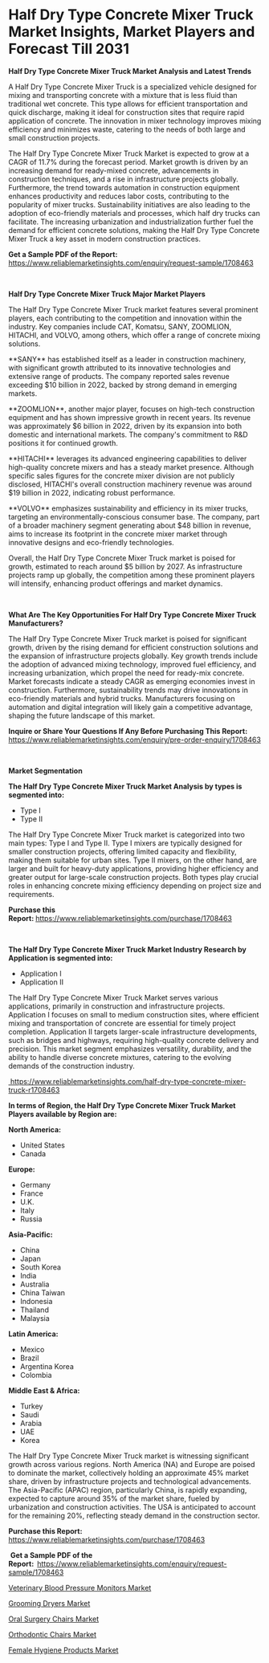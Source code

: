<p><h1>Half Dry Type Concrete Mixer Truck Market Insights, Market Players and Forecast Till 2031</h1></p><p><strong>Half Dry Type Concrete Mixer Truck Market Analysis and Latest Trends</strong></p>
<p><p>A Half Dry Type Concrete Mixer Truck is a specialized vehicle designed for mixing and transporting concrete with a mixture that is less fluid than traditional wet concrete. This type allows for efficient transportation and quick discharge, making it ideal for construction sites that require rapid application of concrete. The innovation in mixer technology improves mixing efficiency and minimizes waste, catering to the needs of both large and small construction projects.</p><p>The Half Dry Type Concrete Mixer Truck Market is expected to grow at a CAGR of 11.7% during the forecast period. Market growth is driven by an increasing demand for ready-mixed concrete, advancements in construction techniques, and a rise in infrastructure projects globally. Furthermore, the trend towards automation in construction equipment enhances productivity and reduces labor costs, contributing to the popularity of mixer trucks. Sustainability initiatives are also leading to the adoption of eco-friendly materials and processes, which half dry trucks can facilitate. The increasing urbanization and industrialization further fuel the demand for efficient concrete solutions, making the Half Dry Type Concrete Mixer Truck a key asset in modern construction practices.</p></p>
<p><strong>Get a Sample PDF of the Report:&nbsp;</strong> <a href="https://www.reliablemarketinsights.com/enquiry/request-sample/1708463?utm_campaign=1786&utm_medium=2&utm_source=Github&utm_content=ia&utm_term=21102024&utm_id=half-dry-type-concrete-mixer-truck">https://www.reliablemarketinsights.com/enquiry/request-sample/1708463</a></p>
<p>&nbsp;</p>
<p><strong>Half Dry Type Concrete Mixer Truck Major Market Players</strong></p>
<p><p>The Half Dry Type Concrete Mixer Truck market features several prominent players, each contributing to the competition and innovation within the industry. Key companies include CAT, Komatsu, SANY, ZOOMLION, HITACHI, and VOLVO, among others, which offer a range of concrete mixing solutions.</p><p>**SANY** has established itself as a leader in construction machinery, with significant growth attributed to its innovative technologies and extensive range of products. The company reported sales revenue exceeding $10 billion in 2022, backed by strong demand in emerging markets.</p><p>**ZOOMLION**, another major player, focuses on high-tech construction equipment and has shown impressive growth in recent years. Its revenue was approximately $6 billion in 2022, driven by its expansion into both domestic and international markets. The company's commitment to R&D positions it for continued growth.</p><p>**HITACHI** leverages its advanced engineering capabilities to deliver high-quality concrete mixers and has a steady market presence. Although specific sales figures for the concrete mixer division are not publicly disclosed, HITACHI's overall construction machinery revenue was around $19 billion in 2022, indicating robust performance.</p><p>**VOLVO** emphasizes sustainability and efficiency in its mixer trucks, targeting an environmentally-conscious consumer base. The company, part of a broader machinery segment generating about $48 billion in revenue, aims to increase its footprint in the concrete mixer market through innovative designs and eco-friendly technologies.</p><p>Overall, the Half Dry Type Concrete Mixer Truck market is poised for growth, estimated to reach around $5 billion by 2027. As infrastructure projects ramp up globally, the competition among these prominent players will intensify, enhancing product offerings and market dynamics.</p></p>
<p>&nbsp;</p>
<p><strong>What Are The Key Opportunities For Half Dry Type Concrete Mixer Truck Manufacturers?</strong></p>
<p><p>The Half Dry Type Concrete Mixer Truck market is poised for significant growth, driven by the rising demand for efficient construction solutions and the expansion of infrastructure projects globally. Key growth trends include the adoption of advanced mixing technology, improved fuel efficiency, and increasing urbanization, which propel the need for ready-mix concrete. Market forecasts indicate a steady CAGR as emerging economies invest in construction. Furthermore, sustainability trends may drive innovations in eco-friendly materials and hybrid trucks. Manufacturers focusing on automation and digital integration will likely gain a competitive advantage, shaping the future landscape of this market.</p></p>
<p><strong>Inquire or Share Your Questions If Any Before Purchasing This Report:</strong> <a href="https://www.reliablemarketinsights.com/enquiry/pre-order-enquiry/1708463?utm_campaign=1786&utm_medium=2&utm_source=Github&utm_content=ia&utm_term=21102024&utm_id=half-dry-type-concrete-mixer-truck">https://www.reliablemarketinsights.com/enquiry/pre-order-enquiry/1708463</a></p>
<p>&nbsp;</p>
<p><strong>Market Segmentation</strong></p>
<p><strong>The Half Dry Type Concrete Mixer Truck Market Analysis by types is segmented into:</strong></p>
<p><ul><li>Type I</li><li>Type II</li></ul></p>
<p><p>The Half Dry Type Concrete Mixer Truck market is categorized into two main types: Type I and Type II. Type I mixers are typically designed for smaller construction projects, offering limited capacity and flexibility, making them suitable for urban sites. Type II mixers, on the other hand, are larger and built for heavy-duty applications, providing higher efficiency and greater output for large-scale construction projects. Both types play crucial roles in enhancing concrete mixing efficiency depending on project size and requirements.</p></p>
<p><strong>Purchase this Report:&nbsp;</strong><a href="https://www.reliablemarketinsights.com/purchase/1708463?utm_campaign=1786&utm_medium=2&utm_source=Github&utm_content=ia&utm_term=21102024&utm_id=half-dry-type-concrete-mixer-truck">https://www.reliablemarketinsights.com/purchase/1708463</a></p>
<p>&nbsp;</p>
<p><strong>The Half Dry Type Concrete Mixer Truck Market Industry Research by Application is segmented into:</strong></p>
<p><ul><li>Application I</li><li>Application II</li></ul></p>
<p><p>The Half Dry Type Concrete Mixer Truck Market serves various applications, primarily in construction and infrastructure projects. Application I focuses on small to medium construction sites, where efficient mixing and transportation of concrete are essential for timely project completion. Application II targets larger-scale infrastructure developments, such as bridges and highways, requiring high-quality concrete delivery and precision. This market segment emphasizes versatility, durability, and the ability to handle diverse concrete mixtures, catering to the evolving demands of the construction industry.</p></p>
<p><a href="https://www.reliablemarketinsights.com/half-dry-type-concrete-mixer-truck-r1708463?utm_campaign=1786&utm_medium=2&utm_source=Github&utm_content=ia&utm_term=21102024&utm_id=half-dry-type-concrete-mixer-truck">&nbsp;https://www.reliablemarketinsights.com/half-dry-type-concrete-mixer-truck-r1708463</a></p>
<p><strong>In terms of Region, the Half Dry Type Concrete Mixer Truck Market Players available by Region are:</strong></p>
<p>
    <p> <strong> North America: </strong>
        <ul>
            <li>United States</li>
            <li>Canada</li>
        </ul>
        </p> 
    <p> <strong> Europe: </strong>
        <ul>
            <li>Germany</li>
            <li>France</li>
            <li>U.K.</li>
            <li>Italy</li>
            <li>Russia</li>
        </ul>
        </p> 
    <p> <strong> Asia-Pacific: </strong>
        <ul>
            <li>China</li>
            <li>Japan</li>
            <li>South Korea</li>
            <li>India</li>
            <li>Australia</li>
            <li>China Taiwan</li>
            <li>Indonesia</li>
            <li>Thailand</li>
            <li>Malaysia</li>
        </ul>
        </p> 
    <p> <strong> Latin America: </strong>
        <ul>
            <li>Mexico</li>
            <li>Brazil</li>
            <li>Argentina Korea</li>
            <li>Colombia</li>
        </ul>
        </p> 
    <p> <strong> Middle East & Africa: </strong>
        <ul>
            <li>Turkey</li>
            <li>Saudi</li>
            <li>Arabia</li>
            <li>UAE</li>
            <li>Korea</li>
        </ul>
    </p>
    </p>
<p><p>The Half Dry Type Concrete Mixer Truck market is witnessing significant growth across various regions. North America (NA) and Europe are poised to dominate the market, collectively holding an approximate 45% market share, driven by infrastructure projects and technological advancements. The Asia-Pacific (APAC) region, particularly China, is rapidly expanding, expected to capture around 35% of the market share, fueled by urbanization and construction activities. The USA is anticipated to account for the remaining 20%, reflecting steady demand in the construction sector.</p></p>
<p><strong>Purchase this Report: </strong><a href="https://www.reliablemarketinsights.com/purchase/1708463?utm_campaign=1786&utm_medium=2&utm_source=Github&utm_content=ia&utm_term=21102024&utm_id=half-dry-type-concrete-mixer-truck">https://www.reliablemarketinsights.com/purchase/1708463</a></p>
<p>&nbsp;<strong>Get a Sample PDF of the Report:&nbsp;&nbsp;</strong><a href="https://www.reliablemarketinsights.com/enquiry/request-sample/1708463?utm_campaign=1786&utm_medium=2&utm_source=Github&utm_content=ia&utm_term=21102024&utm_id=half-dry-type-concrete-mixer-truck">https://www.reliablemarketinsights.com/enquiry/request-sample/1708463</a></p>
<p><strong></strong></p>
<p><p><a href="https://www.linkedin.com/pulse/surfing-veterinary-blood-pressure-monitors-wave-riding-market-k55jc?utm_campaign=1786&utm_medium=2&utm_source=Github&utm_content=ia&utm_term=21102024&utm_id=half-dry-type-concrete-mixer-truck">Veterinary Blood Pressure Monitors Market</a></p><p><a href="https://www.linkedin.com/pulse/grooming-dryers-market-trends-detailed-study-its-segmentation-afyxc?utm_campaign=1786&utm_medium=2&utm_source=Github&utm_content=ia&utm_term=21102024&utm_id=half-dry-type-concrete-mixer-truck">Grooming Dryers Market</a></p><p><a href="https://www.linkedin.com/pulse/comprehensive-oral-surgery-chairs-market-report-segmentation-syfbc?utm_campaign=1786&utm_medium=2&utm_source=Github&utm_content=ia&utm_term=21102024&utm_id=half-dry-type-concrete-mixer-truck">Oral Surgery Chairs Market</a></p><p><a href="https://www.linkedin.com/pulse/orthodontic-chairs-market-maturity-analysis-regional-disparities-n0k3c?utm_campaign=1786&utm_medium=2&utm_source=Github&utm_content=ia&utm_term=21102024&utm_id=half-dry-type-concrete-mixer-truck">Orthodontic Chairs Market</a></p><p><a href="https://www.linkedin.com/pulse/female-hygiene-products-market-industry-trends-forecast-period-ho72c?utm_campaign=1786&utm_medium=2&utm_source=Github&utm_content=ia&utm_term=21102024&utm_id=half-dry-type-concrete-mixer-truck">Female Hygiene Products Market</a></p></p>